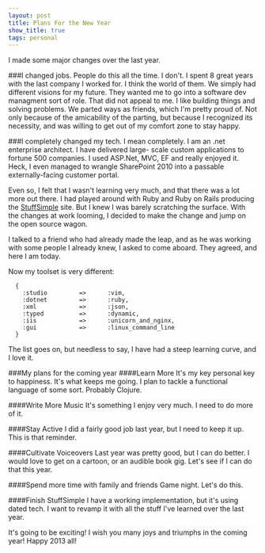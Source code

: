 ```yaml
---
layout: post
title: Plans For the New Year
show_title: true
tags: personal
---
```

I made some major changes over the last year.

###I changed jobs.
People do this all the time. I don't. I spent 8 great years
with the last company I worked for. I think the world of them. We simply had
different visions for my future. They wanted me to go into a software dev
managment sort of role. That did not appeal to me. I like building things and
solving problems. We parted ways as friends, which I'm pretty proud of. Not
only because of the amicability of the parting, but because I recognized its 
necessity, and was willing to get out of my comfort zone to stay happy.

###I completely changed my tech.
I mean completely. I am an .net enterprise architect. I have delivered large-
scale custom applications to fortune 500 companies. I used ASP.Net, MVC, EF and
really enjoyed it. Heck, I even managed to wrangle SharePoint 2010 into a
passable externally-facing customer portal.

Even so, I felt that I wasn't learning very much, and that there was a lot more
out there.  I had played around with Ruby and Ruby on Rails producing the
[StuffSimple](http://www.stuffsimple.com) site.  But I knew I was barely
scratching the surface. With the changes at work looming, I decided to make the
change and jump on the open source wagon.

I talked to a friend who had already made the leap, and as he was working with
some people I already knew, I asked to come aboard. They agreed, and here I am
today.

Now my toolset is very different:

      {
        :studio         =>      :vim,
        :dotnet         =>      :ruby,
        :xml            =>      :json,
        :typed          =>      :dynamic,
        :iis            =>      :unicorn_and_nginx,
        :gui            =>      :linux_command_line
      }

The list goes on, but needless to say, I have had a steep learning curve, and
I love it.

###My plans for the coming year
####Learn More
It's my key personal key to happiness. It's what keeps me going. I plan to
tackle a functional language of some sort.  Probably Clojure.

####Write More Music
It's something I enjoy very much. I need to do more of it.

####Stay Active
I did a fairly good job last year, but I need to keep it up. This is that 
reminder.

####Cultivate Voiceovers
Last year was pretty good, but I can do better. I would love to get on a 
cartoon, or an audible book gig. Let's see if I can do that this year.

####Spend more time with family and friends
Game night. Let's do this.

####Finish StuffSimple
I have a working implementation, but it's using dated tech. I want to revamp it
with all the stuff I've learned over the last year.

It's going to be exciting!  I wish you many joys and triumphs in the coming 
year!  Happy 2013 all!

